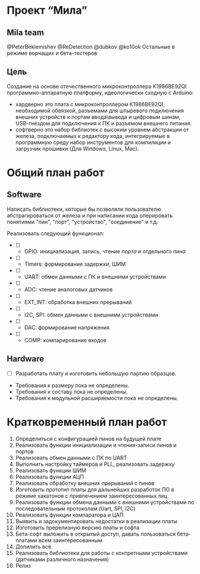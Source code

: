 Проект “Мила”
=====

Mila team
-----
@PeterBeklemishev @ReDetection @dubkov @ko10ok 
Остальные в режиме ворчащих и бета-тестеров

Цель
-----
Cоздание на основе отечественного микроконтроллера К1986ВЕ92QI программно-аппаратную платформу, идеологически сходную с Arduino:
 + хардверно это плата с микроконтроллером К1986ВЕ92QI, необходимой обвязкой, разъемами для штыревого подключения внешних устройств к портам ввода\вывода и цифровым шинам, USB-гнездом для подключения к ПК и разъемом внешнего питания.
 + софтверно это набор библиотек с высоким уровнем абстракции от железа, подключаемых к редактору кода, интегрируемые в программную среду набор инструментов для компиляции и загрузчик прошивки (Для Windows, Linux, Mac). 

Общий план работ
=====

Software
-----
Написать библиотеки, которые бы позволяли пользователю абстрагироваться от железа и при написании кода оперировать понятиями "пин", "порт", "устройство", "соединение" и т.д.

Реализовать следующий функционал:
- [ ] + GPIO: инициализация, запись, чтение *порта* и отдельного *пина*
- [ ] + Timers: формирование задержки, ШИМ
- [ ] + UART: обмен данными с ПК и внешними устройствами
- [ ] + ADC: чтение аналоговых датчиков
- [ ] + EXT_INT: обработка внешних прерываний
- [ ] + I2C, SPI: обмен данными с внешними устройствами
- [ ] + DAC: формирование напряжения
- [ ] + COMP: компарирование входов

Hardware
-----
- [ ] Разработать плату и изготовить небольшую партию образцов. 
 + Требования к размеру пока не определены. 
 + Требования к составу пока не определены. 
 + Требования к модульной расширяемости пока не определены.


Кратковременный план работ
=====

1. Определиться с конфигурацией пинов на будущей плате
2. Реализовать функции инициализации и чтения-записи пинов и портов
3. Реализовать обмен данными с ПК по UART
4. Выполнить настройку таймеров и PLL, реализовать задержку
5. Реализовать функции ШИМ
6. Реализовать функции АЦП
7. Реализовать обработку внешних прерываний с пинов
8. Изготовить прототип платы для дальнейших разработок ПО в режиме хакатонов с привлечением заинтересованных лиц
9. Реализовать функции обмена данными с внешними устройствами по последовательным протоколам (Uart, SPI, I2C)
10. Реализовать функции компаратора и ЦАП
11. Выявить и задокументировать недостатки в реализации платы
12. Изготовить пререлизную версию платы и софта
13. Бета-софт выложить в открытый доступ, давать пользоваться бета-платами всем заинтересованным
14. Допилить всё
15. Реализовать библиотеки для работы с контретными устройствами (датчиками различного назначения)
16. Релиз
